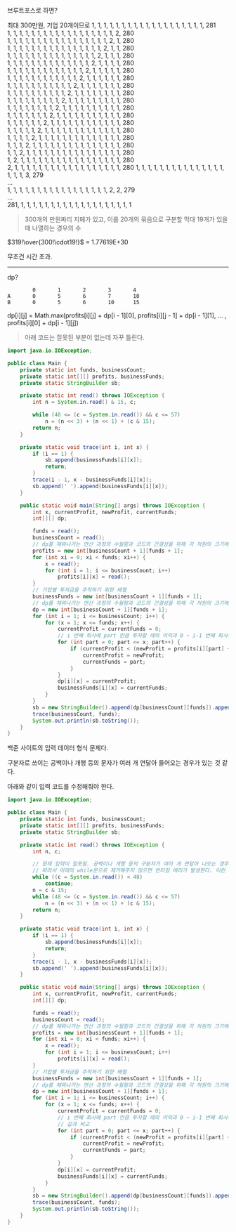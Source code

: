 브루트포스로 하면?

최대 300만원, 기업 20개이므로
1, 1, 1, 1, 1, 1, 1, 1, 1, 1, 1, 1, 1, 1, 1, 1, 1, 1, 1, 281  
1, 1, 1, 1, 1, 1, 1, 1, 1, 1, 1, 1, 1, 1, 1, 1, 1, 1, 2, 280  
1, 1, 1, 1, 1, 1, 1, 1, 1, 1, 1, 1, 1, 1, 1, 1, 1, 2, 1, 280  
1, 1, 1, 1, 1, 1, 1, 1, 1, 1, 1, 1, 1, 1, 1, 1, 2, 1, 1, 280  
1, 1, 1, 1, 1, 1, 1, 1, 1, 1, 1, 1, 1, 1, 1, 2, 1, 1, 1, 280  
1, 1, 1, 1, 1, 1, 1, 1, 1, 1, 1, 1, 1, 1, 2, 1, 1, 1, 1, 280  
1, 1, 1, 1, 1, 1, 1, 1, 1, 1, 1, 1, 1, 2, 1, 1, 1, 1, 1, 280  
1, 1, 1, 1, 1, 1, 1, 1, 1, 1, 1, 1, 2, 1, 1, 1, 1, 1, 1, 280  
1, 1, 1, 1, 1, 1, 1, 1, 1, 1, 1, 2, 1, 1, 1, 1, 1, 1, 1, 280  
1, 1, 1, 1, 1, 1, 1, 1, 1, 1, 2, 1, 1, 1, 1, 1, 1, 1, 1, 280  
1, 1, 1, 1, 1, 1, 1, 1, 1, 2, 1, 1, 1, 1, 1, 1, 1, 1, 1, 280  
1, 1, 1, 1, 1, 1, 1, 1, 2, 1, 1, 1, 1, 1, 1, 1, 1, 1, 1, 280  
1, 1, 1, 1, 1, 1, 1, 2, 1, 1, 1, 1, 1, 1, 1, 1, 1, 1, 1, 280  
1, 1, 1, 1, 1, 1, 2, 1, 1, 1, 1, 1, 1, 1, 1, 1, 1, 1, 1, 280  
1, 1, 1, 1, 1, 2, 1, 1, 1, 1, 1, 1, 1, 1, 1, 1, 1, 1, 1, 280  
1, 1, 1, 1, 2, 1, 1, 1, 1, 1, 1, 1, 1, 1, 1, 1, 1, 1, 1, 280  
1, 1, 1, 2, 1, 1, 1, 1, 1, 1, 1, 1, 1, 1, 1, 1, 1, 1, 1, 280  
1, 1, 2, 1, 1, 1, 1, 1, 1, 1, 1, 1, 1, 1, 1, 1, 1, 1, 1, 280  
1, 2, 1, 1, 1, 1, 1, 1, 1, 1, 1, 1, 1, 1, 1, 1, 1, 1, 1, 280  
2, 1, 1, 1, 1, 1, 1, 1, 1, 1, 1, 1, 1, 1, 1, 1, 1, 1, 1, 280
1, 1, 1, 1, 1, 1, 1, 1, 1, 1, 1, 1, 1, 1, 1, 1, 1, 1, 3, 279  
...  
1, 1, 1, 1, 1, 1, 1, 1, 1, 1, 1, 1, 1, 1, 1, 1, 1, 2, 2, 279  
...  
281, 1, 1, 1, 1, 1, 1, 1, 1, 1, 1, 1, 1, 1, 1, 1, 1, 1, 1, 1

> 300개의 만원짜리 지폐가 있고, 이를 20개의 묶음으로 구분할 막대 19개가 있을 때 나열하는 경우의 수

$319!\over{300!\cdot19!}$ = 1.77619E+30

무조건 시간 초과.

---

dp?

```
		0		1		2		3		4
A		0		5		6		7		10
B		0		5		6		10		15
```

dp[i][j] = Math.max(profits[i][j] + dp[i - 1][0], profits[i][j - 1] + dp[i - 1][1], ... , profits[i][0] + dp[i - 1][j])

> 아래 코드는 잘못된 부분이 없는데 자꾸 틀린다.

```java
import java.io.IOException;

public class Main {
	private static int funds, businessCount;
	private static int[][] profits, businessFunds;
	private static StringBuilder sb;

	private static int read() throws IOException {
		int n = System.in.read() & 15, c;

		while (48 <= (c = System.in.read()) && c <= 57)
			n = (n << 3) + (n << 1) + (c & 15);
		return n;
	}

	private static void trace(int i, int x) {
		if (i == 1) {
			sb.append(businessFunds[i][x]);
			return;
		}
		trace(i - 1, x - businessFunds[i][x]);
		sb.append(' ').append(businessFunds[i][x]);
	}

	public static void main(String[] args) throws IOException {
		int x, currentProfit, newProfit, currentFunds;
		int[][] dp;

		funds = read();
		businessCount = read();
		// dp를 채워나가는 연산 과정의 수월함과 코드의 간결성을 위해 각 차원의 크기에 + 1
		profits = new int[businessCount + 1][funds + 1];
		for (int xi = 0; xi < funds; xi++) {
			x = read();
			for (int i = 1; i <= businessCount; i++)
				profits[i][x] = read();
		}
		// 기업별 투자금을 추적하기 위한 배열
		businessFunds = new int[businessCount + 1][funds + 1];
		// dp를 채워나가는 연산 과정의 수월함과 코드의 간결성을 위해 각 차원의 크기에 + 1
		dp = new int[businessCount + 1][funds + 1];
		for (int i = 1; i <= businessCount; i++) {
			for (x = 1; x <= funds; x++) {
				currentProfit = currentFunds = 0;
				// i 번째 회사에 part 만큼 투자할 때의 이익과 0 ~ i-1 번째 회사까지를 고려한 투자금 x - part에 대한 최대 이익을 더한 값과 비교
				for (int part = 0; part <= x; part++) {
					if (currentProfit < (newProfit = profits[i][part] + dp[i - 1][x - part])) {
						currentProfit = newProfit;
						currentFunds = part;
					}
				}
				dp[i][x] = currentProfit;
				businessFunds[i][x] = currentFunds;
			}
		}
		sb = new StringBuilder().append(dp[businessCount][funds]).append('\n');
		trace(businessCount, funds);
		System.out.println(sb.toString());
	}
}
```

백준 사이트의 입력 데이터 형식 문제다.

구분자로 쓰이는 공백이나 개행 등의 문자가 여러 개 연달아 들어오는 경우가 있는 것 같다.

아래와 같이 입력 코드를 수정해줘야 한다.

```java
import java.io.IOException;

public class Main {
	private static int funds, businessCount;
	private static int[][] profits, businessFunds;
	private static StringBuilder sb;

	private static int read() throws IOException {
		int n, c;

		// 문제 입력이 잘못됨. 공백이나 개행 등의 구분자가 여러 개 연달아 나오는 경우기 있나보다.
		// 따라서 아래의 while문으로 제거해주지 않으면 런타임 에러가 발생한다. 이런 문제가 꽤 있네...
		while ((c = System.in.read()) < 48)
			continue;
		n = c & 15;
		while (48 <= (c = System.in.read()) && c <= 57)
			n = (n << 3) + (n << 1) + (c & 15);
		return n;
	}

	private static void trace(int i, int x) {
		if (i == 1) {
			sb.append(businessFunds[i][x]);
			return;
		}
		trace(i - 1, x - businessFunds[i][x]);
		sb.append(' ').append(businessFunds[i][x]);
	}

	public static void main(String[] args) throws IOException {
		int x, currentProfit, newProfit, currentFunds;
		int[][] dp;

		funds = read();
		businessCount = read();
		// dp를 채워나가는 연산 과정의 수월함과 코드의 간결성을 위해 각 차원의 크기에 + 1
		profits = new int[businessCount + 1][funds + 1];
		for (int xi = 0; xi < funds; xi++) {
			x = read();
			for (int i = 1; i <= businessCount; i++)
				profits[i][x] = read();
		}
		// 기업별 투자금을 추적하기 위한 배열
		businessFunds = new int[businessCount + 1][funds + 1];
		// dp를 채워나가는 연산 과정의 수월함과 코드의 간결성을 위해 각 차원의 크기에 + 1
		dp = new int[businessCount + 1][funds + 1];
		for (int i = 1; i <= businessCount; i++) {
			for (x = 1; x <= funds; x++) {
				currentProfit = currentFunds = 0;
				// i 번째 회사에 part 만큼 투자할 때의 이익과 0 ~ i-1 번째 회사까지를 고려한 투자금 x - part에 대한 최대 이익을 더한
				// 값과 비교
				for (int part = 0; part <= x; part++) {
					if (currentProfit < (newProfit = profits[i][part] + dp[i - 1][x - part])) {
						currentProfit = newProfit;
						currentFunds = part;
					}
				}
				dp[i][x] = currentProfit;
				businessFunds[i][x] = currentFunds;
			}
		}
		sb = new StringBuilder().append(dp[businessCount][funds]).append('\n');
		trace(businessCount, funds);
		System.out.println(sb.toString());
	}
}
```
